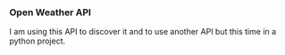 ### Open Weather API

I am using this API to discover it and to use another API but this time in a python project.
